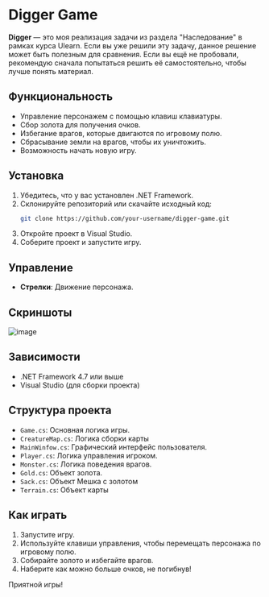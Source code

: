 # Digger Game

**Digger** — это моя реализация задачи из раздела "Наследование" в рамках курса Ulearn. Если вы уже решили эту задачу, данное решение может быть полезным для сравнения. 
Если вы ещё не пробовали, рекомендую сначала попытаться решить её самостоятельно, чтобы лучше понять материал.

## Функциональность

- Управление персонажем с помощью клавиш клавиатуры.
- Сбор золота для получения очков.
- Избегание врагов, которые двигаются по игровому полю.
- Сбрасывание земли на врагов, чтобы их уничтожить.
- Возможность начать новую игру.

## Установка

1. Убедитесь, что у вас установлен .NET Framework.
2. Склонируйте репозиторий или скачайте исходный код:
   ```bash
   git clone https://github.com/your-username/digger-game.git
   ```
3. Откройте проект в Visual Studio.
4. Соберите проект и запустите игру.

## Управление

- **Стрелки**: Движение персонажа.

## Скриншоты


![image](https://github.com/user-attachments/assets/a758f117-bdc3-4e5e-b9d6-4a5158f0e344)


## Зависимости

- .NET Framework 4.7 или выше
- Visual Studio (для сборки проекта)

## Структура проекта

- `Game.cs`: Основная логика игры.
- `CreatureMap.cs`: Логика сборки карты
- `MainWinfow.cs`: Графический интерфейс пользователя.
- `Player.cs`: Логика управления игроком.
- `Monster.cs`: Логика поведения врагов.
- `Gold.cs`: Объект золота.
- `Sack.cs`: Объект Мешка с золотом
- `Terrain.cs`: Объект карты

## Как играть

1. Запустите игру.
2. Используйте клавиши управления, чтобы перемещать персонажа по игровому полю.
3. Собирайте золото и избегайте врагов.
4. Наберите как можно больше очков, не погибнув!

Приятной игры!
